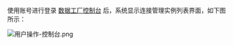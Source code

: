 使用账号进行登录 [数据工厂控制台](https://xdata.jdcloud.com/scheduler-web/accessUser/wflist) 后，系统显示连接管理实例列表界面，如下图所示：

![用户操作-控制台.png](https://img1.jcloudcs.com/cms/fcef3c88-e7c5-4e7f-b04f-17466665232120180622113925.png)